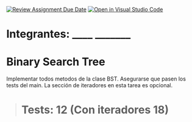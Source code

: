 [![Review Assignment Due Date](https://classroom.github.com/assets/deadline-readme-button-24ddc0f5d75046c5622901739e7c5dd533143b0c8e959d652212380cedb1ea36.svg)](https://classroom.github.com/a/aUyi-3Fz)
[![Open in Visual Studio Code](https://classroom.github.com/assets/open-in-vscode-718a45dd9cf7e7f842a935f5ebbe5719a5e09af4491e668f4dbf3b35d5cca122.svg)](https://classroom.github.com/online_ide?assignment_repo_id=10996999&assignment_repo_type=AssignmentRepo)
# Integrantes: ____   _______

# Binary Search Tree

Implementar todos metodos de la clase BST. Asegurarse que pasen los tests del main.
La sección de iteradores en esta tarea es opcional. 

># Tests: 12 (Con iteradores 18)
